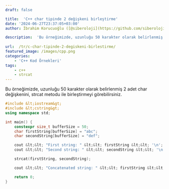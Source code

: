 ```yaml
---
draft: false

title:  'C++ char tipinde 2 değişkeni birleştirme'
date: '2024-06-27T23:37:05+03:00'
author: İbrahim Korucuoğlu ([@siberoloji](https://github.com/siberoloji))

description:  'Bu örneğimizde, uzunluğu 50 karakter olarak belirlenmiş 2 adet char değişkenini, strcat metodu ile birleştirmeyi görebilirsiniz.' 
 
url:  /tr/c-char-tipinde-2-degiskeni-birlestirme/ 
featured_image: /images/cpp.png
categories:
    - 'C++ Kod Örnekleri'
tags:
    - c++
    - strcat
---
```



Bu örneğimizde, uzunluğu 50 karakter olarak belirlenmiş 2 adet char değişkenini, strcat metodu ile birleştirmeyi görebilirsiniz.


```cpp
#include &lt;iostream&gt;
#include &lt;cstring&gt;
using namespace std;

int main() {
    constexpr size_t bufferSize = 50;
    char firstString[bufferSize] = "abc";
    char secondString[bufferSize] = "def";

    cout &lt;&lt; "First string: " &lt;&lt; firstString &lt;&lt; '\n';
    cout &lt;&lt; "Second string: " &lt;&lt; secondString &lt;&lt; '\n';

    strcat(firstString, secondString);

    cout &lt;&lt; "Concatenated string: " &lt;&lt; firstString &lt;&lt; '\n';

    return 0;
}
```

